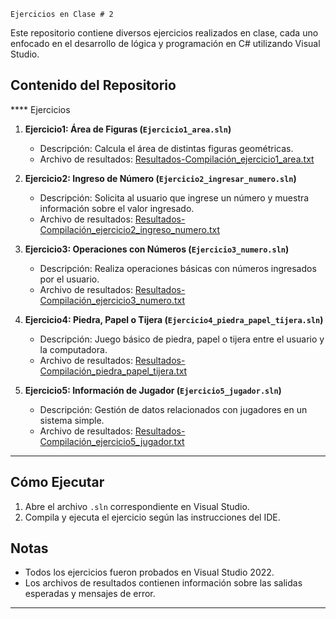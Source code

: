     Ejercicios en Clase # 2

Este repositorio contiene diversos ejercicios realizados en clase, cada uno enfocado en el desarrollo de lógica y programación en C# utilizando Visual Studio.

## Contenido del Repositorio

**** Ejercicios
1. **Ejercicio1: Área de Figuras (`Ejercicio1_area.sln`)**  
   - Descripción: Calcula el área de distintas figuras geométricas.
   - Archivo de resultados: [Resultados-Compilación_ejercicio1_area.txt](Resultados-Compilación_ejercicio1_area.txt)

2. **Ejercicio2: Ingreso de Número (`Ejercicio2_ingresar_numero.sln`)**  
   - Descripción: Solicita al usuario que ingrese un número y muestra información sobre el valor ingresado.
   - Archivo de resultados: [Resultados-Compilación_ejercicio2_ingreso_numero.txt](Resultados-Compilación_ejercicio2_ingreso_numero.txt)

3. **Ejercicio3: Operaciones con Números (`Ejercicio3_numero.sln`)**  
   - Descripción: Realiza operaciones básicas con números ingresados por el usuario.
   - Archivo de resultados: [Resultados-Compilación_ejercicio3_numero.txt](Resultados-Compilación_ejercicio3_numero.txt)

4. **Ejercicio4: Piedra, Papel o Tijera (`Ejercicio4_piedra_papel_tijera.sln`)**  
   - Descripción: Juego básico de piedra, papel o tijera entre el usuario y la computadora.
   - Archivo de resultados: [Resultados-Compilación_piedra_papel_tijera.txt](Resultados-Compilación_piedra_papel_tijera.txt)

5. **Ejercicio5: Información de Jugador (`Ejercicio5_jugador.sln`)**  
   - Descripción: Gestión de datos relacionados con jugadores en un sistema simple.
   - Archivo de resultados: [Resultados-Compilación_ejercicio5_jugador.txt](Resultados-Compilación_ejercicio5_jugador.txt)

---

## Cómo Ejecutar

1. Abre el archivo `.sln` correspondiente en Visual Studio.
2. Compila y ejecuta el ejercicio según las instrucciones del IDE.

## Notas

- Todos los ejercicios fueron probados en Visual Studio 2022.
- Los archivos de resultados contienen información sobre las salidas esperadas y mensajes de error.

---
